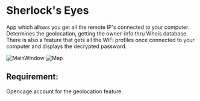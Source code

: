 # Sherlock's Eyes
App which allows you get all the remote IP's connected to your computer. 
Determines the geolocation, getting the owner-info thru Whois database. 
There is also a feature that gets all the WiFi profiles once connected to your 
computer and displays the decrypted password.


![MainWindow](https://user-images.githubusercontent.com/3995738/224535808-2b854cf4-7783-42c8-8392-122dffbf6e3d.png)
![Map](https://user-images.githubusercontent.com/3995738/224535826-331a99cc-72c6-4a9c-b52a-4913271f1a69.png)

## Requirement:
Opencage account for the geolocation feature.
